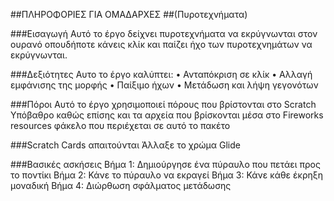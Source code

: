 ##ΠΛΗΡΟΦΟΡΙΕΣ ΓΙΑ ΟΜΑΔΑΡΧΕΣ
##(Πυροτεχνήματα)

###Εισαγωγή
Αυτό το έργο δείχνει πυροτεχνήματα να εκρύγνωνται στον ουρανό οπουδήποτε κάνεις κλίκ και παίζει ήχο των πυροτεχνημάτων να εκρύγνωνται.

###Δεξιότητες
Αυτο το έργο καλύπτει:
• Ανταπόκριση σε κλίκ
• Αλλαγή εμφάνισης της μορφής
• Παίξιμο ήχων
• Μετάδωση και λήψη γεγονότων

###Πόροι
Αυτό το έργο χρησιμοποιεί πόρους που βρίστονται στο Scratch Υπόβαθρο καθώς επίσης και τα αρχεία που βρίσκονται μέσα στο Fireworks resources φάκελο που περιέχεται σε αυτό το πακέτο

###Scratch Cards απαιτούνται
Άλλαξε το χρώμα Glide

###Βασικές ασκήσεις
Βήμα 1: Δημιούργησε ένα πύραυλο που πετάει προς το ποντίκι
Βήμα 2: Κάνε το πύραυλο να εκραγεί
Βήμα 3: Κάνε κάθε έκρηξη μοναδική
Βήμα 4: Διώρθωση σφάλματος μετάδωσης